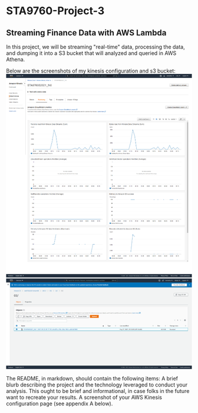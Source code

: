 # STA9760-Project-3
## Streaming Finance Data with AWS Lambda
In this project, we will be streaming "real-time" data, processing the data, and dumping it into a S3 bucket that will analyzed and queried in AWS Athena.


Below are the screenshots of my kinesis configuration and s3 bucket:
![cluster_iamge](assets/kinesis_config.png)
![cluster_iamge](assets/screenshot_of_s3_bucket.png)

The README, in markdown, should contain the following items:
A brief blurb describing the project and the technology leveraged to conduct your analysis. This ought to be brief and informational, in case folks in the future want to recreate your results.
A screenshot of your AWS Kinesis configuration page (see appendix A below).
